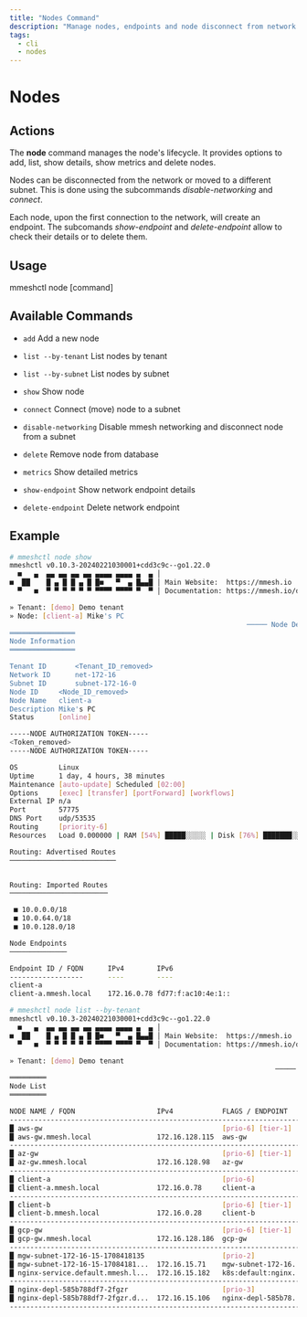 ```yaml
---
title: "Nodes Command"
description: "Manage nodes, endpoints and node disconnect from network or subnet changes."
tags:
  - cli
  - nodes
---
```


# Nodes


## Actions

The **node** command manages the node's lifecycle. It provides options to add, list, show details, show metrics and delete nodes.

Nodes can be disconnected from the network or moved to a different subnet. This is done using the subcommands *disable-networking* and *connect*.

Each node, upon the first connection to the network, will create an endpoint. The subcomands *show-endpoint* and *delete-endpoint* allow to check their details or to delete them.

## Usage

  mmeshctl node [command]

## Available Commands

- `add`                Add a new node

- `list --by-tenant`               List nodes by tenant

- `list --by-subnet`               List nodes by subnet

- `show`               Show node

- `connect`            Connect (move) node to a subnet

- `disable-networking` Disable mmesh networking and disconnect node from a subnet

- `delete`             Remove node from database

- `metrics`            Show detailed metrics

- `show-endpoint`      Show network endpoint details

- `delete-endpoint`    Delete network endpoint

## Example

```bash
# mmeshctl node show
mmeshctl v0.10.3-20240221030001+cdd3c9c--go1.22.0
  ■   ▄  ▄▄ ▄▄ ▄▄ ▄▄ ▄▄▄▄ ▄▄▄▄ ▄  ▄ │
■  ██    █ ▄ █ █ ▄ █ █■   ▀  ▄ █▄▄█ │ Main Website:  https://mmesh.io
  ▀   ■  ▀ ▀ ▀ ▀ ▀ ▀ ▀▀▀▀ ▀▀▀▀ ▀  ▀ │ Documentation: https://mmesh.io/docs

» Tenant: [demo] Demo tenant
» Node: [client-a] Mike's PC
                                                          ───── Node Details ≡
════════════════
Node Information
════════════════

Tenant ID       <Tenant_ID_removed>
Network ID      net-172-16                          
Subnet ID       subnet-172-16-0                     
Node ID    	<Node_ID_removed>	
Node Name  	client-a                            	
Description	Mike's PC                           	
Status     	[online]                            	

-----NODE AUTHORIZATION TOKEN-----
<Token_removed>
-----NODE AUTHORIZATION TOKEN-----

OS         	Linux                                                       	
Uptime     	1 day, 4 hours, 38 minutes                                  	
Maintenance	[auto-update] Scheduled [02:00]                             	
Options    	[exec] [transfer] [portForward] [workflows]                 	
External IP	n/a                                                         	
Port       	57775                                                       	
DNS Port   	udp/53535                                                   	
Routing    	[priority-6]                                                	
Resources  	Load 0.000000 | RAM [54%] █████░░░░░ | Disk [76%] ███████░░░	

Routing: Advertised Routes
──────────────────────────


Routing: Imported Routes
────────────────────────

 ■ 10.0.0.0/18
 ■ 10.0.64.0/18
 ■ 10.0.128.0/18

Node Endpoints
──────────────

Endpoint ID / FQDN  	IPv4       	IPv6              
------------------  	----       	----              
client-a            
client-a.mmesh.local	172.16.0.78	fd77:f:ac10:4e:1::
```

```bash
# mmeshctl node list --by-tenant
mmeshctl v0.10.3-20240221030001+cdd3c9c--go1.22.0
  ■   ▄  ▄▄ ▄▄ ▄▄ ▄▄ ▄▄▄▄ ▄▄▄▄ ▄  ▄ │
■  ██    █ ▄ █ █ ▄ █ █■   ▀  ▄ █▄▄█ │ Main Website:  https://mmesh.io
  ▀   ■  ▀ ▀ ▀ ▀ ▀ ▀ ▀▀▀▀ ▀▀▀▀ ▀  ▀ │ Documentation: https://mmesh.io/docs

» Tenant: [demo] Demo tenant
                                                                 ───── Nodes ≡
═════════
Node List
═════════

NODE NAME / FQDN                  	IPv4          	FLAGS / ENDPOINT     
----------------------------------------------------------------------------
█ aws-gw                          	              	[prio-6] [tier-1]   	
█ aws-gw.mmesh.local              	172.16.128.115	aws-gw              	
----------------------------------------------------------------------------
█ az-gw                           	              	[prio-6] [tier-1]   	
█ az-gw.mmesh.local               	172.16.128.98 	az-gw               	
----------------------------------------------------------------------------
█ client-a                        	              	[prio-6]            	
█ client-a.mmesh.local            	172.16.0.78   	client-a            	
----------------------------------------------------------------------------
█ client-b                        	              	[prio-6] [tier-1]   	
█ client-b.mmesh.local            	172.16.0.28   	client-b            	
----------------------------------------------------------------------------
█ gcp-gw                          	              	[prio-6] [tier-1]   	
█ gcp-gw.mmesh.local              	172.16.128.186	gcp-gw              	
----------------------------------------------------------------------------
█ mgw-subnet-172-16-15-1708418135 	              	[prio-2]            	
█ mgw-subnet-172-16-15-17084181...	172.16.15.71  	mgw-subnet-172-16...	
█ nginx-service.default.mmesh.l...	172.16.15.182 	k8s:default:nginx...	
----------------------------------------------------------------------------
█ nginx-depl-585b788df7-2fgzr     	              	[prio-3]            	
█ nginx-depl-585b788df7-2fgzr.d...	172.16.15.106 	nginx-depl-585b78...	
----------------------------------------------------------------------------

```
